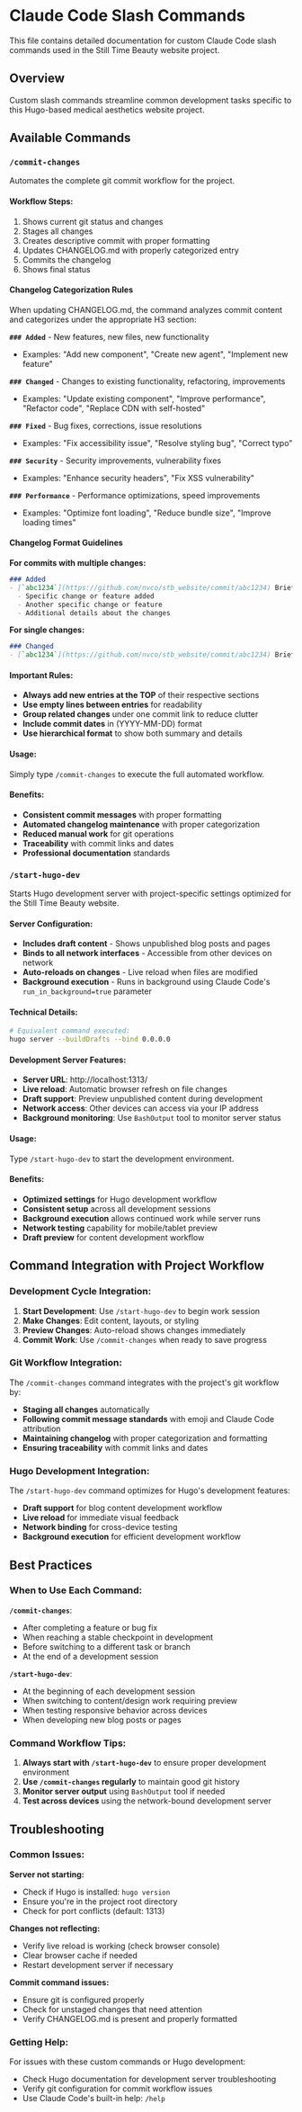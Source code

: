 # Claude Code Slash Commands

This file contains detailed documentation for custom Claude Code slash commands used in the Still Time Beauty website project.

## Overview

Custom slash commands streamline common development tasks specific to this Hugo-based medical aesthetics website project.

## Available Commands

### `/commit-changes`

Automates the complete git commit workflow for the project.

#### Workflow Steps:
1. Shows current git status and changes
2. Stages all changes  
3. Creates descriptive commit with proper formatting
4. Updates CHANGELOG.md with properly categorized entry
5. Commits the changelog
6. Shows final status

#### Changelog Categorization Rules

When updating CHANGELOG.md, the command analyzes commit content and categorizes under the appropriate H3 section:

**`### Added`** - New features, new files, new functionality
- Examples: "Add new component", "Create new agent", "Implement new feature"

**`### Changed`** - Changes to existing functionality, refactoring, improvements  
- Examples: "Update existing component", "Improve performance", "Refactor code", "Replace CDN with self-hosted"

**`### Fixed`** - Bug fixes, corrections, issue resolutions
- Examples: "Fix accessibility issue", "Resolve styling bug", "Correct typo"

**`### Security`** - Security improvements, vulnerability fixes
- Examples: "Enhance security headers", "Fix XSS vulnerability"

**`### Performance`** - Performance optimizations, speed improvements
- Examples: "Optimize font loading", "Reduce bundle size", "Improve loading times"

#### Changelog Format Guidelines

**For commits with multiple changes:**
```markdown
### Added
- [`abc1234`](https://github.com/nvco/stb_website/commit/abc1234) Brief summary of commit (YYYY-MM-DD)
  - Specific change or feature added
  - Another specific change or feature
  - Additional details about the changes
```

**For single changes:**
```markdown
### Changed
- [`abc1234`](https://github.com/nvco/stb_website/commit/abc1234) Brief description of change (YYYY-MM-DD)
```

#### Important Rules:
- **Always add new entries at the TOP** of their respective sections
- **Use empty lines between entries** for readability  
- **Group related changes** under one commit link to reduce clutter
- **Include commit dates** in (YYYY-MM-DD) format
- **Use hierarchical format** to show both summary and details

#### Usage:
Simply type `/commit-changes` to execute the full automated workflow.

#### Benefits:
- **Consistent commit messages** with proper formatting
- **Automated changelog maintenance** with proper categorization  
- **Reduced manual work** for git operations
- **Traceability** with commit links and dates
- **Professional documentation** standards

### `/start-hugo-dev`

Starts Hugo development server with project-specific settings optimized for the Still Time Beauty website.

#### Server Configuration:
- **Includes draft content** - Shows unpublished blog posts and pages
- **Binds to all network interfaces** - Accessible from other devices on network
- **Auto-reloads on changes** - Live reload when files are modified
- **Background execution** - Runs in background using Claude Code's `run_in_background=true` parameter

#### Technical Details:
```bash
# Equivalent command executed:
hugo server --buildDrafts --bind 0.0.0.0
```

#### Development Server Features:
- **Server URL**: http://localhost:1313/
- **Live reload**: Automatic browser refresh on file changes
- **Draft support**: Preview unpublished content during development
- **Network access**: Other devices can access via your IP address
- **Background monitoring**: Use `BashOutput` tool to monitor server status

#### Usage:
Type `/start-hugo-dev` to start the development environment.

#### Benefits:
- **Optimized settings** for Hugo development workflow
- **Consistent setup** across all development sessions  
- **Background execution** allows continued work while server runs
- **Network testing** capability for mobile/tablet preview
- **Draft preview** for content development workflow

## Command Integration with Project Workflow

### Development Cycle Integration:

1. **Start Development**: Use `/start-hugo-dev` to begin work session
2. **Make Changes**: Edit content, layouts, or styling
3. **Preview Changes**: Auto-reload shows changes immediately  
4. **Commit Work**: Use `/commit-changes` when ready to save progress

### Git Workflow Integration:

The `/commit-changes` command integrates with the project's git workflow by:
- **Staging all changes** automatically
- **Following commit message standards** with emoji and Claude Code attribution
- **Maintaining changelog** with proper categorization and formatting
- **Ensuring traceability** with commit links and dates

### Hugo Development Integration:

The `/start-hugo-dev` command optimizes for Hugo's development features:
- **Draft support** for blog content development workflow
- **Live reload** for immediate visual feedback
- **Network binding** for cross-device testing
- **Background execution** for efficient development workflow

## Best Practices

### When to Use Each Command:

**`/commit-changes`**:
- After completing a feature or bug fix
- When reaching a stable checkpoint in development
- Before switching to a different task or branch
- At the end of a development session

**`/start-hugo-dev`**:  
- At the beginning of each development session
- When switching to content/design work requiring preview
- When testing responsive behavior across devices
- When developing new blog posts or pages

### Command Workflow Tips:

1. **Always start with `/start-hugo-dev`** to ensure proper development environment
2. **Use `/commit-changes` regularly** to maintain good git history
3. **Monitor server output** using `BashOutput` tool if needed
4. **Test across devices** using the network-bound development server

## Troubleshooting

### Common Issues:

**Server not starting:**
- Check if Hugo is installed: `hugo version`
- Ensure you're in the project root directory
- Check for port conflicts (default: 1313)

**Changes not reflecting:**
- Verify live reload is working (check browser console)
- Clear browser cache if needed
- Restart development server if necessary

**Commit command issues:**
- Ensure git is configured properly
- Check for unstaged changes that need attention
- Verify CHANGELOG.md is present and properly formatted

### Getting Help:

For issues with these custom commands or Hugo development:
- Check Hugo documentation for development server troubleshooting
- Verify git configuration for commit workflow issues
- Use Claude Code's built-in help: `/help`